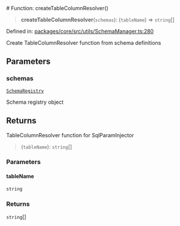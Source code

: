 <div v-pre>
# Function: createTableColumnResolver()

> **createTableColumnResolver**(`schemas`): (`tableName`) => `string`[]

Defined in: [packages/core/src/utils/SchemaManager.ts:280](https://github.com/mk3008/rawsql-ts/blob/3b53f17d700cf976ce5c49b674a04b41eeb14c40/packages/core/src/utils/SchemaManager.ts#L280)

Create TableColumnResolver function from schema definitions

## Parameters

### schemas

[`SchemaRegistry`](../interfaces/SchemaRegistry.md)

Schema registry object

## Returns

TableColumnResolver function for SqlParamInjector

> (`tableName`): `string`[]

### Parameters

#### tableName

`string`

### Returns

`string`[]
</div>

